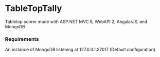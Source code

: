 <h1>
TableTopTally
</h1>
Tabletop scorer made with ASP.NET MVC 5, WebAPI 2, AngularJS, and MongoDB

<h3>
Requirements
</h3>
An instance of MongoDB listening at 127.0.0.1:27017 (Default configuration)
